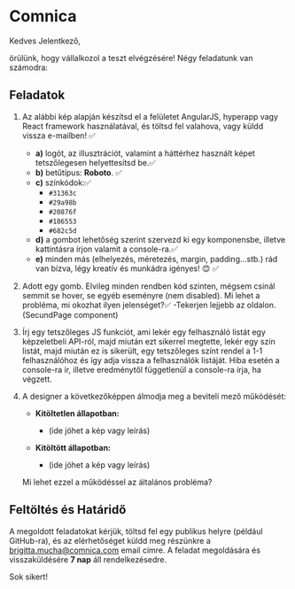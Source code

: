 # Comnica

Kedves Jelentkező,

örülünk, hogy vállalkozol a teszt elvégzésére! Négy feladatunk van számodra:

## Feladatok

1. Az alábbi kép alapján készítsd el a felületet AngularJS, hyperapp vagy React framework használatával, és töltsd fel valahova, vagy küldd vissza e-mailben! ✅
   - **a)** logót, az illusztrációt, valamint a háttérhez használt képet tetszőlegesen helyettesítsd be.✅
   - **b)** betűtípus: **Roboto**. ✅
   - **c)** színkódok:✅
     - `#31363c`
     - `#29a98b`
     - `#20876f`
     - `#186553`
     - `#682c5d`
   - **d)** a gombot lehetőség szerint szervezd ki egy komponensbe, illetve kattintásra írjon valamit a console-ra.✅
   - **e)** minden más (elhelyezés, méretezés, margin, padding…stb.) rád van bízva, légy kreatív és munkádra igényes! 😊 ✅

2. Adott egy gomb. Elvileg minden rendben kód szinten, mégsem csinál semmit se hover, se egyéb eseményre (nem disabled). Mi lehet a probléma, mi okozhat ilyen jelenséget?✅
  -Tekerjen lejjebb az oldalon. (SecundPage component)

3. Írj egy tetszőleges JS funkciót, ami lekér egy felhasználó listát egy képzeletbeli API-ról, majd miután ezt sikerrel megtette, lekér egy szín listát, majd miután ez is sikerült, egy tetszőleges színt rendel a 1-1 felhasználóhoz és így adja vissza a felhasználók listáját. Hiba esetén a console-ra ír, illetve eredménytől függetlenül a console-ra írja, ha végzett.

4. A designer a következőképpen álmodja meg a beviteli mező működését:

   - **Kitöltetlen állapotban:**
     - (ide jöhet a kép vagy leírás)

   - **Kitöltött állapotban:**
     - (ide jöhet a kép vagy leírás)

   Mi lehet ezzel a működéssel az általános probléma?

## Feltöltés és Határidő

A megoldott feladatokat kérjük, töltsd fel egy publikus helyre (például GitHub-ra), és az elérhetőséget küldd meg részünkre a brigitta.mucha@comnica.com email címre. A feladat megoldására és visszaküldésére **7 nap** áll rendelkezésedre.

Sok sikert!
